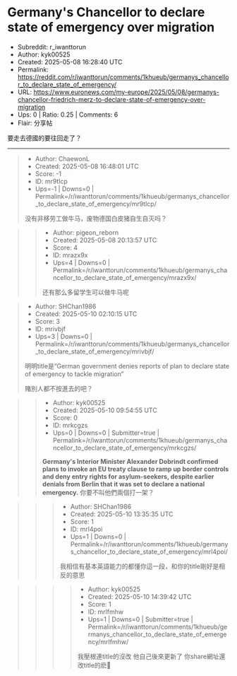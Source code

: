 # Germany's Chancellor to declare state of emergency over migration

- Subreddit: r_iwanttorun
- Author: kyk00525
- Created: 2025-05-08 16:28:40 UTC
- Permalink: https://reddit.com/r/iwanttorun/comments/1khueub/germanys_chancellor_to_declare_state_of_emergency/
- URL: https://www.euronews.com/my-europe/2025/05/08/germanys-chancellor-friedrich-merz-to-declare-state-of-emergency-over-migration
- Ups: 0 | Ratio: 0.25 | Comments: 6
- Flair: 分享帖


要走去德國的要往回走了？


---

> - Author: ChaewonL
> - Created: 2025-05-08 16:48:01 UTC
> - Score: -1
> - ID: mr9tlcp
> - Ups=-1 | Downs=0 | Permalink=/r/iwanttorun/comments/1khueub/germanys_chancellor_to_declare_state_of_emergency/mr9tlcp/
>
> 没有非移劳工做牛马，废物德国白皮猪自生自灭吗？

>> - Author: pigeon_reborn
>> - Created: 2025-05-08 20:13:57 UTC
>> - Score: 4
>> - ID: mrazx9x
>> - Ups=4 | Downs=0 | Permalink=/r/iwanttorun/comments/1khueub/germanys_chancellor_to_declare_state_of_emergency/mrazx9x/
>>
>> 还有那么多留学生可以做牛马呢

> - Author: SHChan1986
> - Created: 2025-05-10 02:10:15 UTC
> - Score: 3
> - ID: mrivbjf
> - Ups=3 | Downs=0 | Permalink=/r/iwanttorun/comments/1khueub/germanys_chancellor_to_declare_state_of_emergency/mrivbjf/
>
> 明明title是“German government denies reports of plan to declare state of emergency to tackle migration”
> 
> 賭別人都不按進去的吧？

>> - Author: kyk00525
>> - Created: 2025-05-10 09:54:55 UTC
>> - Score: 0
>> - ID: mrkcgzs
>> - Ups=0 | Downs=0 | Submitter=true | Permalink=/r/iwanttorun/comments/1khueub/germanys_chancellor_to_declare_state_of_emergency/mrkcgzs/
>>
>> **Germany's Interior Minister Alexander Dobrindt confirmed plans to invoke an EU treaty clause to ramp up border controls and deny entry rights for asylum-seekers, despite earlier denials from Berlin that it was set to declare a national emergency.**  你要不叫他們兩個打一架？

>>> - Author: SHChan1986
>>> - Created: 2025-05-10 13:35:35 UTC
>>> - Score: 1
>>> - ID: mrl4poi
>>> - Ups=1 | Downs=0 | Permalink=/r/iwanttorun/comments/1khueub/germanys_chancellor_to_declare_state_of_emergency/mrl4poi/
>>>
>>> 我相信有基本英語能力的都懂你這一段，和你的title剛好是相反的意思

>>>> - Author: kyk00525
>>>> - Created: 2025-05-10 14:39:42 UTC
>>>> - Score: 1
>>>> - ID: mrlfmhw
>>>> - Ups=1 | Downs=0 | Submitter=true | Permalink=/r/iwanttorun/comments/1khueub/germanys_chancellor_to_declare_state_of_emergency/mrlfmhw/
>>>>
>>>> 我壓根連title的沒改
>>>> 他自己後來更新了 
>>>> 你share網址還改title的麽🧐
